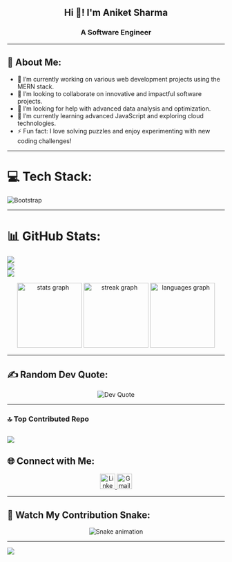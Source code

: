 <h2 align="center">Hi 👋! I'm Aniket Sharma</h2>
<h3 align="center">A Software Engineer</h3>

---

## 💫 About Me:
- 🔭 I’m currently working on various web development projects using the MERN stack.
- 👯 I’m looking to collaborate on innovative and impactful software projects.
- 🤝 I’m looking for help with advanced data analysis and optimization.
- 🌱 I’m currently learning advanced JavaScript and exploring cloud technologies.
- ⚡ Fun fact: I love solving puzzles and enjoy experimenting with new coding challenges!

---

# 💻 Tech Stack:
![Bootstrap](https://img.shields.io/badge/bootstrap-%238511FA.svg?style=for-the-badge&logo=bootstrap&logoColor=white)

--- 

# 📊 GitHub Stats:
![](https://github-readme-stats.vercel.app/api?username=aniketsharmadev&theme=dark&hide_border=false&include_all_commits=false&count_private=false)<br/>
![](https://github-readme-streak-stats.herokuapp.com/?user=aniketsharmadev&theme=dark&hide_border=false)<br/>
![](https://github-readme-stats.vercel.app/api/top-langs/?username=aniketsharmadev&theme=dark&hide_border=false&include_all_commits=false&count_private=false&layout=compact)
<div align="center"> <img src="https://github-readme-stats.vercel.app/api?username=CRACKING47&theme=dark&hide_border=false&include_all_commits=false&count_private=false" height="150" alt="stats graph" /> <img src="https://github-readme-streak-stats.herokuapp.com/?user=CRACKING47&theme=dark&hide_border=false" height="150" alt="streak graph" /> <img src="https://github-readme-stats.vercel.app/api/top-langs/?username=CRACKING47&theme=dark&hide_border=false&include_all_commits=false&count_private=false&layout=compact" height="150" alt="languages graph" /> </div>


---

## ✍️ Random Dev Quote:
<div align="center">
  <img src="https://quotes-github-readme.vercel.app/api?type=horizontal&theme=gruvbox" alt="Dev Quote"/>
</div>

---

### 🔝 Top Contributed Repo
![](https://github-contributor-stats.vercel.app/api?username=aniketsharmadev&limit=5&theme=dark&combine_all_yearly_contributions=true)
---

## 🌐 Connect with Me:
<div align="center">
  <a href="https://www.linkedin.com/in/aniketsharma-dev" target="_blank">
    <img src="https://img.shields.io/badge/LinkedIn-0077B5?style=for-the-badge&logo=linkedin&logoColor=white" height="35" alt="LinkedIn logo" />
  </a>
  <a href="mailto:aniketsharma.xo@gmail.com" target="_blank">
    <img src="https://img.shields.io/badge/Gmail-D14836?style=for-the-badge&logo=gmail&logoColor=white" height="35" alt="Gmail logo" />
  </a>
</div>

---

## 🐍 Watch My Contribution Snake:
<div align="center">
  <img src="https://raw.githubusercontent.com/CRACKING47/CRACKING47/output/snake.svg" alt="Snake animation" />
</div>

---

[![](https://visitcount.itsvg.in/api?id=CRACKING47&icon=7&color=11)](https://visitcount.itsvg.in)
